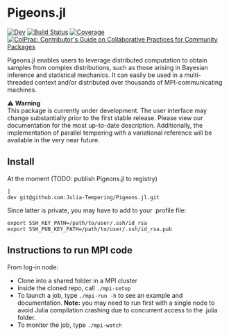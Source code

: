 # Pigeons.jl

<!---
[![Stable](https://img.shields.io/badge/docs-stable-blue.svg)](https://github.com/Julia-Tempering/Pigeons.jl/stable/)
--->
[![Dev](https://img.shields.io/badge/docs-dev-blue.svg)](https://github.com/Julia-Tempering/Pigeons.jl/dev/)
[![Build Status](https://github.com/Julia-Tempering/Pigeons.jl/actions/workflows/CI.yml/badge.svg?branch=main)](https://github.com/Julia-Tempering/Pigeons.jl/actions/workflows/CI.yml?query=branch%3Amain)
[![Coverage](https://codecov.io/gh/Julia-Tempering/Pigeons.jl/branch/main/graph/badge.svg)](https://codecov.io/gh/Julia-Tempering/Pigeons.jl)
[![ColPrac: Contributor's Guide on Collaborative Practices for Community Packages](https://img.shields.io/badge/ColPrac-Contributor's%20Guide-blueviolet)](https://github.com/SciML/ColPrac)

Pigeons.jl enables users to leverage distributed computation to obtain samples from complex distributions, such as those arising in Bayesian inference and statistical mechanics. It can easily be used in a multi-threaded context and/or distributed over thousands of MPI-communicating machines.

:warning: **Warning** <br>
This package is currently under development. The user interface may change substantially prior to the first stable release.
Please view our documentation for the most up-to-date description. Additionally, the implementation of parallel tempering
with a variational reference will be available in the very near future.

## Install

At the moment (TODO: publish Pigeons.jl to registry)

```
]
dev git@github.com:Julia-Tempering/Pigeons.jl.git
```

Since latter is private, you may have to add to your .profile file:

```
export SSH_KEY_PATH=/path/to/user/.ssh/id_rsa
export SSH_PUB_KEY_PATH=/path/to/user/.ssh/id_rsa.pub
```

## Instructions to run MPI code

From log-in node:

- Clone into a shared folder in a MPI cluster 
- Inside the cloned repo, call `./mpi-setup` 
- To launch a job, type `./mpi-run -h` to see an example and documentation. **Note:** you may need to run first with a single node to avoid Julia compilation crashing due to concurrent access to the .julia folder. 
- To monitor the job, type `./mpi-watch`
